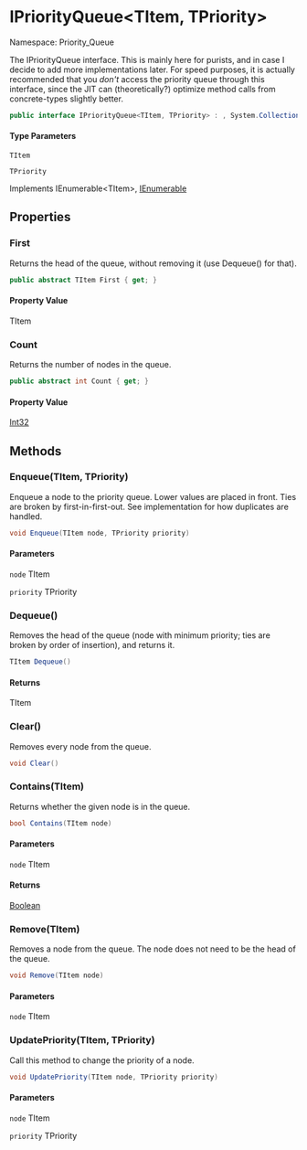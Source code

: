 # IPriorityQueue&lt;TItem, TPriority&gt;

Namespace: Priority_Queue

The IPriorityQueue interface. This is mainly here for purists, and in case I decide to add more implementations later.
 For speed purposes, it is actually recommended that you *don't* access the priority queue through this interface, since the JIT can
 (theoretically?) optimize method calls from concrete-types slightly better.

```csharp
public interface IPriorityQueue<TItem, TPriority> : , System.Collections.IEnumerable
```

#### Type Parameters

`TItem`<br>

`TPriority`<br>

Implements IEnumerable&lt;TItem&gt;, [IEnumerable](https://docs.microsoft.com/en-us/dotnet/api/system.collections.ienumerable)

## Properties

### **First**

Returns the head of the queue, without removing it (use Dequeue() for that).

```csharp
public abstract TItem First { get; }
```

#### Property Value

TItem<br>

### **Count**

Returns the number of nodes in the queue.

```csharp
public abstract int Count { get; }
```

#### Property Value

[Int32](https://docs.microsoft.com/en-us/dotnet/api/system.int32)<br>

## Methods

### **Enqueue(TItem, TPriority)**

Enqueue a node to the priority queue. Lower values are placed in front. Ties are broken by first-in-first-out.
 See implementation for how duplicates are handled.

```csharp
void Enqueue(TItem node, TPriority priority)
```

#### Parameters

`node` TItem<br>

`priority` TPriority<br>

### **Dequeue()**

Removes the head of the queue (node with minimum priority; ties are broken by order of insertion), and returns it.

```csharp
TItem Dequeue()
```

#### Returns

TItem<br>

### **Clear()**

Removes every node from the queue.

```csharp
void Clear()
```

### **Contains(TItem)**

Returns whether the given node is in the queue.

```csharp
bool Contains(TItem node)
```

#### Parameters

`node` TItem<br>

#### Returns

[Boolean](https://docs.microsoft.com/en-us/dotnet/api/system.boolean)<br>

### **Remove(TItem)**

Removes a node from the queue. The node does not need to be the head of the queue.

```csharp
void Remove(TItem node)
```

#### Parameters

`node` TItem<br>

### **UpdatePriority(TItem, TPriority)**

Call this method to change the priority of a node.

```csharp
void UpdatePriority(TItem node, TPriority priority)
```

#### Parameters

`node` TItem<br>

`priority` TPriority<br>
